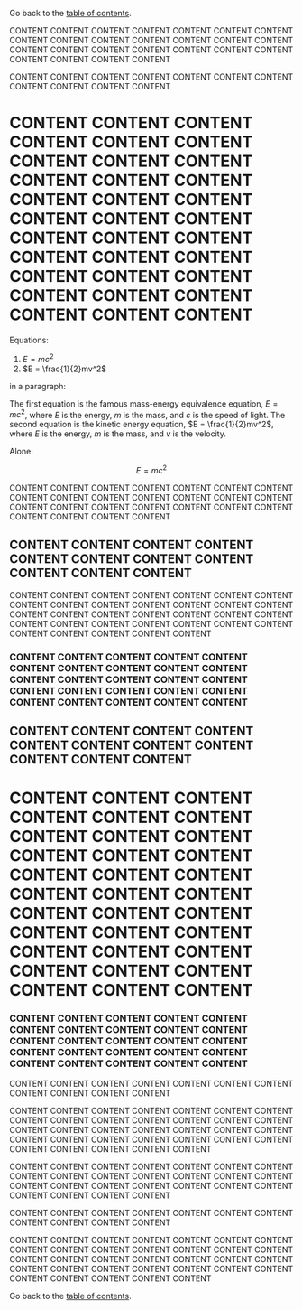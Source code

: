 Go back to the [table of contents](index.html).

CONTENT CONTENT CONTENT CONTENT CONTENT CONTENT CONTENT CONTENT CONTENT CONTENT CONTENT CONTENT CONTENT CONTENT CONTENT CONTENT CONTENT CONTENT CONTENT CONTENT CONTENT CONTENT CONTENT CONTENT CONTENT 

CONTENT CONTENT CONTENT CONTENT CONTENT CONTENT CONTENT CONTENT CONTENT CONTENT CONTENT 

# CONTENT CONTENT CONTENT CONTENT CONTENT CONTENT CONTENT CONTENT CONTENT CONTENT CONTENT CONTENT CONTENT CONTENT CONTENT CONTENT CONTENT CONTENT CONTENT CONTENT CONTENT CONTENT CONTENT CONTENT CONTENT CONTENT CONTENT CONTENT CONTENT CONTENT CONTENT CONTENT CONTENT 

Equations:

1. $E = mc^2$
2. $E = \frac{1}{2}mv^2$

in a paragraph:

The first equation is the famous mass-energy equivalence equation, $E = mc^2$, where $E$ is the energy, $m$ is the mass, and $c$ is the speed of light. The second equation is the kinetic energy equation, $E = \frac{1}{2}mv^2$, where $E$ is the energy, $m$ is the mass, and $v$ is the velocity.

Alone:

$$ E = mc^2 $$

CONTENT CONTENT CONTENT CONTENT CONTENT CONTENT CONTENT CONTENT CONTENT CONTENT CONTENT CONTENT CONTENT CONTENT CONTENT CONTENT CONTENT CONTENT CONTENT CONTENT CONTENT CONTENT CONTENT CONTENT CONTENT 

## CONTENT CONTENT CONTENT CONTENT CONTENT CONTENT CONTENT CONTENT CONTENT CONTENT CONTENT 

CONTENT CONTENT CONTENT CONTENT CONTENT CONTENT CONTENT CONTENT CONTENT CONTENT CONTENT CONTENT CONTENT CONTENT CONTENT CONTENT CONTENT CONTENT CONTENT CONTENT CONTENT CONTENT CONTENT CONTENT CONTENT CONTENT CONTENT CONTENT CONTENT CONTENT CONTENT CONTENT CONTENT 


### CONTENT CONTENT CONTENT CONTENT CONTENT CONTENT CONTENT CONTENT CONTENT CONTENT CONTENT CONTENT CONTENT CONTENT CONTENT CONTENT CONTENT CONTENT CONTENT CONTENT CONTENT CONTENT CONTENT CONTENT CONTENT 

## CONTENT CONTENT CONTENT CONTENT CONTENT CONTENT CONTENT CONTENT CONTENT CONTENT CONTENT 

# CONTENT CONTENT CONTENT CONTENT CONTENT CONTENT CONTENT CONTENT CONTENT CONTENT CONTENT CONTENT CONTENT CONTENT CONTENT CONTENT CONTENT CONTENT CONTENT CONTENT CONTENT CONTENT CONTENT CONTENT CONTENT CONTENT CONTENT CONTENT CONTENT CONTENT CONTENT CONTENT CONTENT 


### CONTENT CONTENT CONTENT CONTENT CONTENT CONTENT CONTENT CONTENT CONTENT CONTENT CONTENT CONTENT CONTENT CONTENT CONTENT CONTENT CONTENT CONTENT CONTENT CONTENT CONTENT CONTENT CONTENT CONTENT CONTENT 

CONTENT CONTENT CONTENT CONTENT CONTENT CONTENT CONTENT CONTENT CONTENT CONTENT CONTENT 

CONTENT CONTENT CONTENT CONTENT CONTENT CONTENT CONTENT CONTENT CONTENT CONTENT CONTENT CONTENT CONTENT CONTENT CONTENT CONTENT CONTENT CONTENT CONTENT CONTENT CONTENT CONTENT CONTENT CONTENT CONTENT CONTENT CONTENT CONTENT CONTENT CONTENT CONTENT CONTENT CONTENT 


CONTENT CONTENT CONTENT CONTENT CONTENT CONTENT CONTENT CONTENT CONTENT CONTENT CONTENT CONTENT CONTENT CONTENT CONTENT CONTENT CONTENT CONTENT CONTENT CONTENT CONTENT CONTENT CONTENT CONTENT CONTENT 

CONTENT CONTENT CONTENT CONTENT CONTENT CONTENT CONTENT CONTENT CONTENT CONTENT CONTENT 

CONTENT CONTENT CONTENT CONTENT CONTENT CONTENT CONTENT CONTENT CONTENT CONTENT CONTENT CONTENT CONTENT CONTENT CONTENT CONTENT CONTENT CONTENT CONTENT CONTENT CONTENT CONTENT CONTENT CONTENT CONTENT CONTENT CONTENT CONTENT CONTENT CONTENT CONTENT CONTENT CONTENT 


Go back to the [table of contents](index.html).
